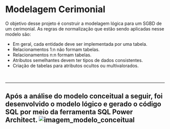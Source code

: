 # Modelagem Cerimonial

 O objetivo desse projeto é construir a modelagem lógica para um SGBD de um cerimonial.
 As regras de normalização que estão sendo aplicadas nesse modelo são:
 * Em geral, cada entidade deve ser implementada por uma tabela.
 * Relacionamentos 1:n não formam tabelas.
 * Relacionamentos n:n formam tabelas.
 * Atributos semelhantes devem ter tipos de dados consistentes.
 * Criação de tabelas para atributos ocultos ou multivalorados.  
 <br>
 
 ---------------
 Após a análise do modelo conceitual a seguir, foi desenvolvido o modelo lógico e gerado o código SQL por meio da ferramenta SQL Power Architect.
![imagem_modelo_conceitual](https://user-images.githubusercontent.com/103531983/183297571-23f44e57-f367-4399-9d0e-c9e7d807b3f4.png)
---------------
